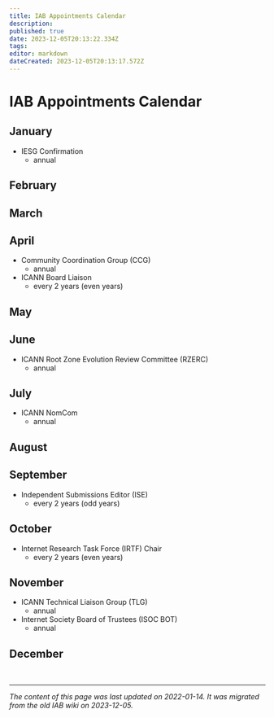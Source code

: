 ```yaml
---
title: IAB Appointments Calendar
description: 
published: true
date: 2023-12-05T20:13:22.334Z
tags: 
editor: markdown
dateCreated: 2023-12-05T20:13:17.572Z
---
```


# IAB Appointments Calendar
## January
- IESG Confirmation
  - annual
## February
## March
## April
- Community Coordination Group (CCG)
  - annual
- ICANN Board Liaison
  - every 2 years (even years)
## May
## June
- ICANN Root Zone Evolution Review Committee (RZERC)
  - annual
## July
- ICANN NomCom
  - annual
## August
## September
- Independent Submissions Editor (ISE)
  - every 2 years (odd years)
## October
- Internet Research Task Force (IRTF) Chair
  - every 2 years (even years)
## November
- ICANN Technical Liaison Group (TLG)
  - annual
- Internet Society Board of Trustees (ISOC BOT)
  - annual
## December

&nbsp;
&nbsp;
&nbsp;

---

*The content of this page was last updated on 2022-01-14. It was migrated from the old IAB wiki on 2023-12-05.*